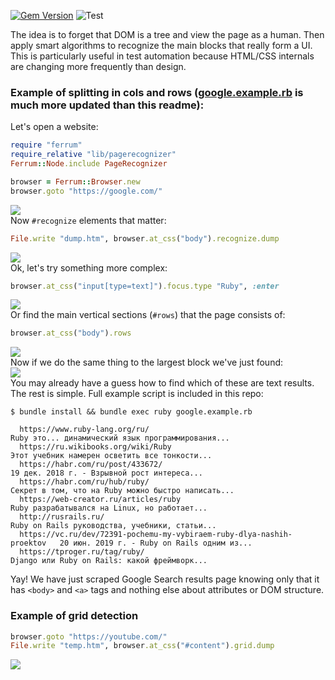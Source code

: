 [![Gem Version](https://badge.fury.io/rb/pagerecognizer.svg)](http://badge.fury.io/rb/pagerecognizer)
![Test](https://github.com/nakilon/pagerecognizer/workflows/.github/workflows/test.yaml/badge.svg)

The idea is to forget that DOM is a tree and view the page as a human. Then apply smart algorithms to recognize the main blocks that really form a UI.
This is particularly useful in test automation because HTML/CSS internals are changing more frequently than design.

### Example of splitting in cols and rows ([google.example.rb](google.example.rb) is much more updated than this readme):

Let's open a website:
```ruby
require "ferrum"
require_relative "lib/pagerecognizer"
Ferrum::Node.include PageRecognizer

browser = Ferrum::Browser.new
browser.goto "https://google.com/"
```
![](https://storage.googleapis.com/pagerecognizer.nakilon.pro/google.com.png)  
Now `#recognize` elements that matter:
```ruby
File.write "dump.htm", browser.at_css("body").recognize.dump
```
![](https://storage.googleapis.com/pagerecognizer.nakilon.pro/google.com.recognized.jpg)  
Ok, let's try something more complex:
```ruby
browser.at_css("input[type=text]").focus.type "Ruby", :enter
```
![](https://storage.googleapis.com/pagerecognizer.nakilon.pro/ruby.recognized_.jpg)  
Or find the main vertical sections (`#rows`) that the page consists of:
```ruby
browser.at_css("body").rows
```
![](https://storage.googleapis.com/pagerecognizer.nakilon.pro/ruby.rows.png)  
Now if we do the same thing to the largest block we've just found:  
![](https://storage.googleapis.com/pagerecognizer.nakilon.pro/ruby.main.jpg)  
You may already have a guess how to find which of these are text results.  
The rest is simple. Full example script is included in this repo:
```none
$ bundle install && bundle exec ruby google.example.rb
                                                                                                                              
  https://www.ruby-lang.org/ru/                                           Ruby это... динамический язык программирования...   
  https://ru.wikibooks.org/wiki/Ruby                                      Этот учебник намерен осветить все тонкости...       
  https://habr.com/ru/post/433672/                                        19 дек. 2018 г. - Взрывной рост интереса...         
  https://habr.com/ru/hub/ruby/                                           Секрет в том, что на Ruby можно быстро написать...  
  https://web-creator.ru/articles/ruby                                    Ruby разрабатывался на Linux, но работает...        
  http://rusrails.ru/                                                     Ruby on Rails руководства, учебники, статьи...      
  https://vc.ru/dev/72391-pochemu-my-vybiraem-ruby-dlya-nashih-proektov   20 июн. 2019 г. - Ruby on Rails одним из...         
  https://tproger.ru/tag/ruby/                                            Django или Ruby on Rails: какой фреймворк...        
```
Yay! We have just scraped Google Search results page knowing only that it has `<body>` and `<a>` tags and nothing else about attributes or DOM structure.

### Example of grid detection

```ruby
browser.goto "https://youtube.com/"
File.write "temp.htm", browser.at_css("#content").grid.dump
```
![](https://storage.googleapis.com/pagerecognizer.nakilon.pro/youtube.grid.png)  

